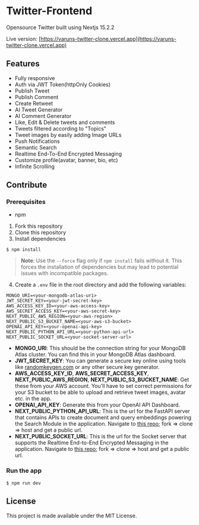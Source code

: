 # Twitter-Frontend

Opensource Twitter built using Nextjs 15.2.2

Live version: [https://varuns-twitter-clone.vercel.app](https://varuns-twitter-clone.vercel.app)

## Features

- Fully responsive
- Auth via JWT Token(httpOnly Cookies)
- Publish Tweet
- Publish Comment
- Create Retweet
- AI Tweet Generator
- AI Comment Generator
- Like, Edit & Delete tweets and comments
- Tweets filtered according to "Topics"
- Tweet images by easily adding Image URLs
- Push Notifications
- Semantic Search
- Realtime End-To-End Encrypted Messaging
- Customize profile(avatar, banner, bio, etc)
- Infinite Scrolling

## Contribute

### Prerequisites

- npm

1. Fork this repository
2. Clone this repository
3. Install dependencies

```
$ npm install
```

> **Note**: Use the `--force` flag only if `npm install` fails without it. This forces the installation of dependencies but may lead to potential issues with incompatible packages.

4. Create a `.env` file in the root directory and add the following variables:

```
MONGO_URI=<your-mongodb-atlas-uri>
JWT_SECRET_KEY=<your-jwt-secret-key>
AWS_ACCESS_KEY_ID=<your-aws-access-key>
AWS_SECRET_ACCESS_KEY=<your-aws-secret-key>
NEXT_PUBLIC_AWS_REGION=<your-aws-region>
NEXT_PUBLIC_S3_BUCKET_NAME=<your-aws-s3-bucket>
OPENAI_API_KEY=<your-openai-api-key>
NEXT_PUBLIC_PYTHON_API_URL=<your-python-api-url>
NEXT_PUBLIC_SOCKET_URL=<your-socket-server-url>
```

- **MONGO_URI**: This should be the connection string for your MongoDB Atlas cluster. You can find this in your MongoDB Atlas dashboard.
- **JWT_SECRET_KEY**: You can generate a secure key online using tools like [randomkeygen.com](https://randomkeygen.com/) or any other secure key generator.
- **AWS_ACCESS_KEY_ID**, **AWS_SECRET_ACCESS_KEY**, **NEXT_PUBLIC_AWS_REGION**, **NEXT_PUBLIC_S3_BUCKET_NAME**: Get these from your AWS account. You'll have to set correct permissions for your S3 bucket to be able to upload and retrieve tweet images, avatar etc. in the app.
- **OPENAI_API_KEY**: Generate this from your OpenAI API Dashboard.
- **NEXT_PUBLIC_PYTHON_API_URL**: This is the url for the FastAPI server that contains APIs to create document and query embeddings powering the Search Module in the application. Navigate to [this repo](https://github.com/kVarunkk/Search_Server); fork => clone => host and get a public url.
- **NEXT_PUBLIC_SOCKET_URL**: This is the url for the Socket server that supports the Realtime End-to-End Encrypted Messaging in the application. Navigate to [this repo](https://github.com/kVarunkk/chat_server); fork => clone => host and get a public url.

### Run the app

```
$ npm run dev
```

## License

This project is made available under the MIT License.
